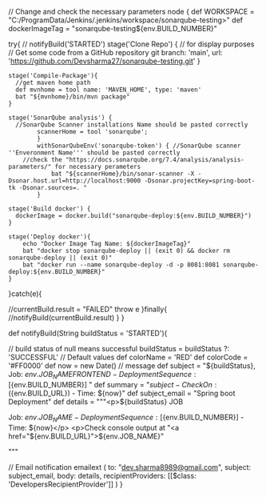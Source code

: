 // Change and check the necessary parameters
node {
  def WORKSPACE = "C:/ProgramData/Jenkins/.jenkins/workspace/sonarqube-testing>"
  def dockerImageTag = "sonarqube-testing${env.BUILD_NUMBER}"

  try{
    // notifyBuild('STARTED')
    stage('Clone Repo') {
      // for display purposes
      // Get some code from a GitHub repository
      git branch: 'main', url: 'https://github.com/Devsharma27/sonarqube-testing.git'
    }

    stage('Compile-Package'){
      //get maven home path 
      def mvnhome = tool name: 'MAVEN_HOME', type: 'maven'
      bat "${mvnhome}/bin/mvn package"
    }

    stage('SonarQube analysis') {
      //SonarQube Scanner installations Name should be pasted correctly
			scannerHome = tool 'sonarqube';  
			}
			withSonarQubeEnv('sonarqube-token') { //SonarQube scanner ''Enveronment Name''' should be pasted correctly
        //check the "https://docs.sonarqube.org/7.4/analysis/analysis-parameters/" for necessary perameters
				bat "${scannerHome}/bin/sonar-scanner -X -Dsonar.host.url=http://localhost:9000 -Dsonar.projectKey=spring-boot-tk -Dsonar.sources=. "
			}
          
    stage('Build docker') {
      dockerImage = docker.build("sonarqube-deploy:${env.BUILD_NUMBER}")
    }

    stage('Deploy docker'){
        echo "Docker Image Tag Name: ${dockerImageTag}"
        bat "docker stop sonarqube-deploy || (exit 0) && docker rm sonarqube-deploy || (exit 0)"
        bat "docker run --name sonarqube-deploy -d -p 8081:8081 sonarqube-deploy:${env.BUILD_NUMBER}"
    }
  }catch(e){

//currentBuild.result = "FAILED"
    throw e
    }finally{
//notifyBuild(currentBuild.result)
    }
}

def notifyBuild(String buildStatus = 'STARTED'){

// build status of null means successful
  buildStatus =  buildStatus ?: 'SUCCESSFUL'
  // Default values
  def colorName = 'RED'
  def colorCode = '#FF0000'
  def now = new Date()
  // message
  def subject = "${buildStatus}, Job: ${env.JOB_NAME} FRONTEND - Deployment Sequence: [${env.BUILD_NUMBER}] "
  def summary = "${subject} - Check On: (${env.BUILD_URL}) - Time: ${now}"
  def subject_email = "Spring boot Deployment"
  def details = """<p>${buildStatus} JOB </p>
    <p>Job: ${env.JOB_NAME} - Deployment Sequence: [${env.BUILD_NUMBER}] - Time: ${now}</p>
    <p>Check console output at "<a href="${env.BUILD_URL}">${env.JOB_NAME}</a>"</p>"""


  // Email notification
    emailext (
         to: "dev.sharma8989@gmail.com",
         subject: subject_email,
         body: details,
         recipientProviders: [[$class: 'DevelopersRecipientProvider']]
       )
}